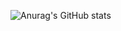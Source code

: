 ![Anurag's GitHub stats](https://github-readme-stats.vercel.app/api?username=Diyor11&show_icons=true&theme=radical)
